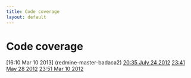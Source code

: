 ```yaml
---
title: Code coverage
layout: default
---
```

# Code coverage
[16:10 Mar 10 2013] (redmine-master-badaca2)
[20:35 July 24 2012](redmine-master-4024391)
[23:41 May 28 2012](redmine-master-a29c5c8)
[23:51 Mar 10 2012](chiliproject-master-910ebeb)
